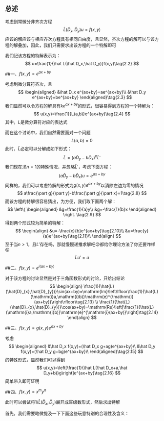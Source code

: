 ## 总述

考虑到常微分非齐次方程
$$
\hat L(\hat D_x,\hat D_y)u=f(x,y)\tag{2.1}
$$
应该的解应该与相应齐次方程具有相同自由度，且显然，齐次方程的解可以与该方程的解叠加，因此，我们只需要求出该方程的一个特解即可

我们记该方程的特解表示为：
$$
u=\frac{1}{\hat L(\hat D_x,\hat D_y)}f(x,y)\tag{2.2}
$$

##一、$f(x,y)=e^{ax+by}$

考虑到微分算符齐次，且
$$
\begin{aligned}
&\hat D_x e^{ax+by}=ae^{ax+by}\\
&\hat D_y e^{ax+by}=be^{ax+by}
\end{aligned}\tag{2.3}
$$
我们显然可以令方程的解具有$ke^{ax+by}$的形式，很容易得到方程的一个特解为：
$$
u(x,y)=\frac{1}{L(a,b)}e^{ax+by}\tag{2.4}
$$
其中，$L$是微分算符对应的表达式

而在这个讨论中，我们自然需要面对一个问题
$$
L(a,b)=0\tag{2.5}
$$
此时，$\hat L$必定可以分解成如下形式：
$$
\hat L=(a\hat D_y-b\hat D_x)^n\hat L'\tag{2.6}
$$
我们现在求$n=1$的特殊情况，并忽略$\hat L'$，考虑下面方程：
$$
(a\hat D_y-b\hat D_x)u=e^{ax+by}\tag{2.7}
$$
同样的，我们可以考虑特解的形式为$g(x,y)e^{ax+by}$以消除左边为零的情况
$$
a\frac{\part g}{\part y}-b\frac{\part g}{\part x}=1\tag{2.8}
$$
而该方程的特解很容易猜出，为方便，我们取下面两个解：
$$
\left\{
\begin{aligned}
&g=\frac{1}{a}y\\
&g=-\frac{1}{b}x
\end{aligned}
\right.
\tag{2.9}
$$
得到两个形式较为简单的特解：
$$
\begin{align}
&u=-\frac{x}{b}e^{ax+by}\tag{2.10}\\
&u=\frac{y}{a}e^{ax+by}\tag{2.11}\\
\end{align}
$$
至于当$n>1$，且$L'$存在吗，那就慢慢递推求解吧😡都给你理论方法了你还要咋样😡
$$
\hat Lu'=u\tag{2.12}
$$


##二、$f(x,y)=e^{i(ax+by)}$

对于该方程的讨论显然是对于三角函数形式的讨论，只给出结论
$$
\begin{align}
\frac{1}{\hat{L}(\hat{D}_{x},\hat{D}_{y})}\sin(ax+by)=\mathrm{Im}\left\lfloor\frac{1}{\hat{L}(\mathrm{i}a,\mathrm{i}b)}\mathrm{e}^{\mathrm{i}(ax+by)}\right\rfloor\tag{2.13}
\\
\frac{1}{\hat{L}(\hat{D}_{x},\hat{D}_{y})}\cos(ax+by)=\mathrm{Re}\left[\frac{1}{\hat{L}(\mathrm{i}a,\mathrm{i}b)}\mathrm{e}^{\mathrm{i}(ax+by)}\right]\tag{2.14}
\end{align}
$$


##三、$f(x,y)=g(x,y)e^{ax+by}$

考虑
$$
\begin{aligned}
&\hat D_x f(x,y)=(\hat D_x g+ag)e^{ax+by}\\
&\hat D_y f(x,y)=(\hat D_y g+bg)e^{ax+by}\\
\end{aligned}\tag{2.15}
$$
的特殊形式，显然我们可以得到
$$
u(x,y)=\left[\frac{1}{\hat L(\hat D_x+a,\hat D_y+b)}g\right]e^{ax+by}\tag{2.16}
$$
简单带入即可证明



##四、$f(x,y)=x^my^n$

此时可以尝试将$1/\hat L(\hat D_x,\hat D_y)$展开成幂级数形式，然后求出特解

首先，我们需要略微提及一下下面这些玩意特别的合理性及含义：

###